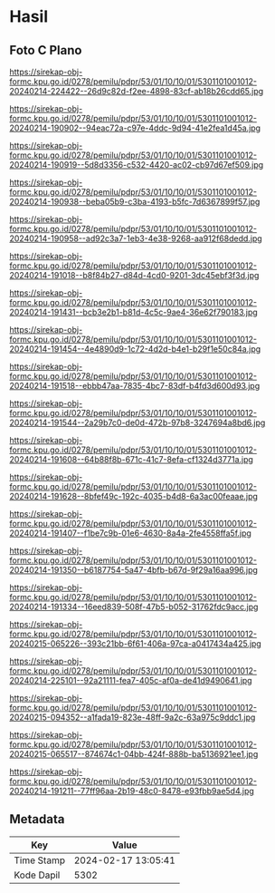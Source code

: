 # Hasil

## Foto C Plano

https://sirekap-obj-formc.kpu.go.id/0278/pemilu/pdpr/53/01/10/10/01/5301101001012-20240214-224422--26d9c82d-f2ee-4898-83cf-ab18b26cdd65.jpg

https://sirekap-obj-formc.kpu.go.id/0278/pemilu/pdpr/53/01/10/10/01/5301101001012-20240214-190902--94eac72a-c97e-4ddc-9d94-41e2fea1d45a.jpg

https://sirekap-obj-formc.kpu.go.id/0278/pemilu/pdpr/53/01/10/10/01/5301101001012-20240214-190919--5d8d3356-c532-4420-ac02-cb97d67ef509.jpg

https://sirekap-obj-formc.kpu.go.id/0278/pemilu/pdpr/53/01/10/10/01/5301101001012-20240214-190938--beba05b9-c3ba-4193-b5fc-7d6367899f57.jpg

https://sirekap-obj-formc.kpu.go.id/0278/pemilu/pdpr/53/01/10/10/01/5301101001012-20240214-190958--ad92c3a7-1eb3-4e38-9268-aa912f68dedd.jpg

https://sirekap-obj-formc.kpu.go.id/0278/pemilu/pdpr/53/01/10/10/01/5301101001012-20240214-191018--b8f84b27-d84d-4cd0-9201-3dc45ebf3f3d.jpg

https://sirekap-obj-formc.kpu.go.id/0278/pemilu/pdpr/53/01/10/10/01/5301101001012-20240214-191431--bcb3e2b1-b81d-4c5c-9ae4-36e62f790183.jpg

https://sirekap-obj-formc.kpu.go.id/0278/pemilu/pdpr/53/01/10/10/01/5301101001012-20240214-191454--4e4890d9-1c72-4d2d-b4e1-b29f1e50c84a.jpg

https://sirekap-obj-formc.kpu.go.id/0278/pemilu/pdpr/53/01/10/10/01/5301101001012-20240214-191518--ebbb47aa-7835-4bc7-83df-b4fd3d600d93.jpg

https://sirekap-obj-formc.kpu.go.id/0278/pemilu/pdpr/53/01/10/10/01/5301101001012-20240214-191544--2a29b7c0-de0d-472b-97b8-3247694a8bd6.jpg

https://sirekap-obj-formc.kpu.go.id/0278/pemilu/pdpr/53/01/10/10/01/5301101001012-20240214-191608--64b88f8b-671c-41c7-8efa-cf1324d3771a.jpg

https://sirekap-obj-formc.kpu.go.id/0278/pemilu/pdpr/53/01/10/10/01/5301101001012-20240214-191628--8bfef49c-192c-4035-b4d8-6a3ac00feaae.jpg

https://sirekap-obj-formc.kpu.go.id/0278/pemilu/pdpr/53/01/10/10/01/5301101001012-20240214-191407--f1be7c9b-01e6-4630-8a4a-2fe4558ffa5f.jpg

https://sirekap-obj-formc.kpu.go.id/0278/pemilu/pdpr/53/01/10/10/01/5301101001012-20240214-191350--b6187754-5a47-4bfb-b67d-9f29a16aa996.jpg

https://sirekap-obj-formc.kpu.go.id/0278/pemilu/pdpr/53/01/10/10/01/5301101001012-20240214-191334--16eed839-508f-47b5-b052-31762fdc9acc.jpg

https://sirekap-obj-formc.kpu.go.id/0278/pemilu/pdpr/53/01/10/10/01/5301101001012-20240215-065226--393c21bb-6f61-406a-97ca-a0417434a425.jpg

https://sirekap-obj-formc.kpu.go.id/0278/pemilu/pdpr/53/01/10/10/01/5301101001012-20240214-225101--92a21111-fea7-405c-af0a-de41d9490641.jpg

https://sirekap-obj-formc.kpu.go.id/0278/pemilu/pdpr/53/01/10/10/01/5301101001012-20240215-094352--a1fada19-823e-48ff-9a2c-63a975c9ddc1.jpg

https://sirekap-obj-formc.kpu.go.id/0278/pemilu/pdpr/53/01/10/10/01/5301101001012-20240215-065517--874674c1-04bb-424f-888b-ba5136921ee1.jpg

https://sirekap-obj-formc.kpu.go.id/0278/pemilu/pdpr/53/01/10/10/01/5301101001012-20240214-191211--77ff96aa-2b19-48c0-8478-e93fbb9ae5d4.jpg


## Metadata

| Key        | Value               |
| ---------- | ------------------- |
| Time Stamp | 2024-02-17 13:05:41 |
| Kode Dapil | 5302                |



